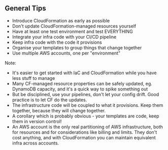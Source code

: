 ## General Tips

- Introduce CloudFormation as early as possible
- Don't update CloudFormation-managed resources yourself
- Have at least one test environment and test EVERYTHING
- Integrate your infra code with your CI/CD pipeline
- Keep infra code with the code it provisions
- Organise your templates to group things that change together
- Use multiple AWS accounts, one per "environment"

Note:
- It's easier to get started with IaC and CloudFormation while you have less stuff to manage
- Many CF-managed resource properties can be safely updated, eg. DynamoDB capacity, and it's a quick way to spike something out
- But be disciplined, use your pipelines, don't let your config drift. Good practice is to let CF do the updates.
- The infrastructure code will be coupled to what it provisions. Keep them together, because they will change together.
- A corollary which is probably obvious - your templates are code, keep them in version control!
- An AWS account is the only real partitioning of AWS infrastructure, both for resources and for considerations like billing and limits. They don't cost anything, and with CloudFormation you can maintain equivalent infra across accounts.
